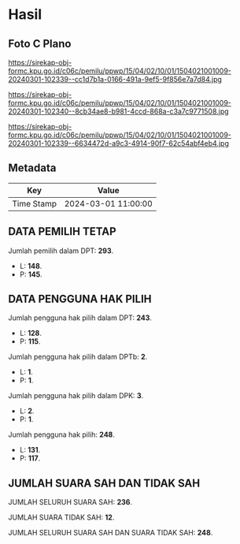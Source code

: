 # Hasil

## Foto C Plano

https://sirekap-obj-formc.kpu.go.id/c06c/pemilu/ppwp/15/04/02/10/01/1504021001009-20240301-102339--cc1d7b1a-0166-491a-9ef5-9f856e7a7d84.jpg

https://sirekap-obj-formc.kpu.go.id/c06c/pemilu/ppwp/15/04/02/10/01/1504021001009-20240301-102340--8cb34ae8-b981-4ccd-868a-c3a7c9771508.jpg

https://sirekap-obj-formc.kpu.go.id/c06c/pemilu/ppwp/15/04/02/10/01/1504021001009-20240301-102339--6634472d-a9c3-4914-90f7-62c54abf4eb4.jpg


## Metadata

| Key        | Value               |
| ---------- | ------------------- |
| Time Stamp | 2024-03-01 11:00:00 |


## DATA PEMILIH TETAP

Jumlah pemilih dalam DPT: **293**.
 * L: **148**.
 * P: **145**.

## DATA PENGGUNA HAK PILIH

Jumlah pengguna hak pilih dalam DPT: **243**.
 * L: **128**.
 * P: **115**.

Jumlah pengguna hak pilih dalam DPTb: **2**.
 * L: **1**.
 * P: **1**.

Jumlah pengguna hak pilih dalam DPK: **3**.
 * L: **2**.
 * P: **1**.

Jumlah pengguna hak pilih: **248**.
 * L: **131**.
 * P: **117**.

## JUMLAH SUARA SAH DAN TIDAK SAH

JUMLAH SELURUH SUARA SAH: **236**.

JUMLAH SUARA TIDAK SAH: **12**.

JUMLAH SELURUH SUARA SAH DAN SUARA TIDAK SAH: **248**.



